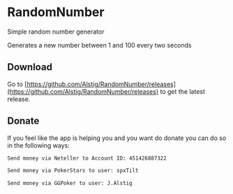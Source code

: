 # RandomNumber
Simple random number generator

Generates a new number between 1 and 100 every two seconds

## Download

Go to [https://github.com/Alstig/RandomNumber/releases](https://github.com/Alstig/RandomNumber/releases) to get the latest release.

## Donate

If you feel like the app is helping you and you want do donate you can do so in the following ways:

```bash
Send money via Neteller to Account ID: 451426887322
```

```bash
Send money via PokerStars to user: spxTilt
```

```bash
Send money via GGPoker to user: J.Alstig
```
